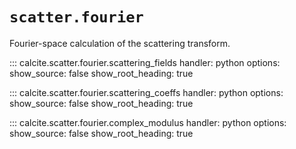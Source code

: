 # `scatter.fourier`

Fourier-space calculation of the scattering transform.

::: calcite.scatter.fourier.scattering_fields
    handler: python
    options:
        show_source: false
        show_root_heading: true

::: calcite.scatter.fourier.scattering_coeffs
    handler: python
    options:
        show_source: false
        show_root_heading: true

::: calcite.scatter.fourier.complex_modulus
    handler: python
    options:
        show_source: false
        show_root_heading: true
